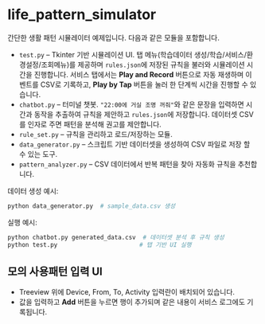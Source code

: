 # life_pattern_simulator

간단한 생활 패턴 시뮬레이터 예제입니다. 다음과 같은 모듈을 포함합니다.

* `test.py` – Tkinter 기반 시뮬레이션 UI.
  탭 메뉴(학습데이터 생성/학습/서비스/환경설정/조회메뉴)를 제공하며
  `rules.json`에 저장된 규칙을 불러와 시뮬레이션 시간을 진행합니다.
  서비스 탭에서는 **Play and Record** 버튼으로 자동 재생하며 이벤트를 CSV로 기록하고,
  **Play by Tap** 버튼을 눌러 한 단계씩 시간을 진행할 수 있습니다.
* `chatbot.py` – 터미널 챗봇. `"22:00에 거실 조명 꺼줘"`와 같은 문장을
  입력하면 시간과 동작을 추출하여 규칙을 제안하고 `rules.json`에 저장합니다.
  데이터셋 CSV를 인자로 주면 패턴을 분석해 권고를 제안합니다.
* `rule_set.py` – 규칙을 관리하고 로드/저장하는 모듈.
* `data_generator.py` – 스크립트 기반 데이터셋을 생성하여 CSV 파일로 저장
  할 수 있는 도구.
* `pattern_analyzer.py` – CSV 데이터에서 반복 패턴을 찾아 자동화 규칙을
  추천합니다.

데이터 생성 예시:

```bash
python data_generator.py  # sample_data.csv 생성
```

실행 예시:

```bash
python chatbot.py generated_data.csv  # 데이터셋 분석 후 규칙 생성
python test.py                       # 탭 기반 UI 실행
```

## 모의 사용패턴 입력 UI
- Treeview 위에 Device, From, To, Activity 입력란이 배치되어 있습니다.
- 값을 입력하고 **Add** 버튼을 누르면 행이 추가되며 같은 내용이 서비스 로그에도 기록됩니다.

